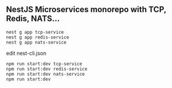## NestJS Microservices monorepo with TCP, Redis, NATS...

```
nest g app tcp-service
nest g app redis-service
nest g app nats-service
```


edit nest-cli.json

```
npm run start:dev tcp-service
npm run start:dev redis-service
npm run start:dev nats-service
npm run start:dev
```




